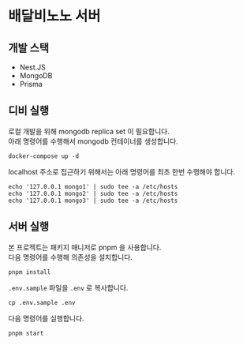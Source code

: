 # 배달비노노 서버

## 개발 스택

- Nest.JS
- MongoDB
- Prisma

## 디비 실행

로컬 개발을 위해 mongodb replica set 이 필요합니다.  
아래 명령어를 수행해서 mongodb 컨테이너를 생성합니다.

```shell
docker-compose up -d
```

localhost 주소로 접근하기 위해서는 아래 명령어를 최초 한번 수행해야 합니다.

```shell
echo '127.0.0.1 mongo1' | sudo tee -a /etc/hosts
echo '127.0.0.1 mongo2' | sudo tee -a /etc/hosts
echo '127.0.0.1 mongo3' | sudo tee -a /etc/hosts
```

## 서버 실행

본 프로젝트는 패키지 매니저로 pnpm 을 사용합니다.  
다음 명령어를 수행해 의존성을 설치합니다.

```shell
pnpm install
```

`.env.sample` 파일을 `.env` 로 복사합니다.

```shell
cp .env.sample .env
```

다음 명령어를 실행합니다.

```shell
pnpm start
```
